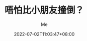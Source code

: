---
title: "唔怕比小朋友撞倒？"
date: 2022-07-02T11:03:47+08:00
draft: false
aliases: ["/hk-25th-anniversary"]
tags: ["Drawing"]
author: "Me"
showToc: true
TocOpen: false
draft: false
hidemeta: false
comments: false
description: "唔怕比小朋友撞倒？"
canonicalURL: "https://littlecodeguy.com/post/hk-25th-anniversary"
disableShare: false
disableHLJS: false
hideSummary: false
searchHidden: true
ShowReadingTime: true
ShowBreadCrumbs: true
ShowPostNavLinks: true
ShowWordCount: true
ShowRssButtonInSectionTermList: true
UseHugoToc: true
cover:
    image: "/images/xixi.jpg" # image path/url
    alt: "Code screenshot" # alt text
    caption: "" # display caption under cover
    relative: false # when using page bundles set this to true
    hidden: false # only hide on current single page
editPost:
    URL: "https://github.com/littlecodeguy/littlecodeguy.com/blob/main/content"
    Text: "Suggest Changes" # edit text
    appendFilePath: true # to append file path to Edit link
---